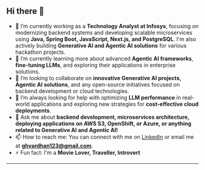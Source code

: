 ## Hi there 👋

<!--
**ghvardhan569/ghvardhan569** is a ✨ _special_ ✨ repository because its `README.md` (this file) appears on your GitHub profile.

Here are some ideas to get you started:

- 🔭 I’m currently working on ...
- 🌱 I’m currently learning ...
- 👯 I’m looking to collaborate on ...
- 🤔 I’m looking for help with ...
- 💬 Ask me about ...
- 📫 How to reach me: ...
- 😄 Pronouns: ...
- ⚡ Fun fact: ...
-->

  - 🔭 I’m currently working as a **Technology Analyst at Infosys**, focusing on modernizing backend systems and developing scalable microservices using **Java, Spring Boot, JavaScript, Next.js, and PostgreSQL**. I'm also actively building **Generative AI and Agentic AI solutions** for various hackathon projects.
  - 🌱 I’m currently learning more about advanced **Agentic AI frameworks**, **fine-tuning LLMs**, and exploring their applications in enterprise solutions.
  - 👯 I’m looking to collaborate on **innovative Generative AI projects, Agentic AI solutions**, and any open-source initiatives focused on backend development or cloud technologies.
  - 🤔 I’m always looking for help with optimizing **LLM performance** in real-world applications and exploring new strategies for **cost-effective cloud deployments**.
  - 💬 Ask me about **backend development, microservices architecture, deploying applications on AWS S3, OpenShift, or Azure, or anything related to Generative AI and Agentic AI\!**
  - 📫 How to reach me: You can connect with me on [LinkedIn](https://www.google.com/search?q=https://linkedin.com/in/ghvardhan569/) or email me at **ghvardhan123@gmail.com**.
  - ⚡ Fun fact: I'm a **Movie Lover, Traveller, Introvert**

-----

